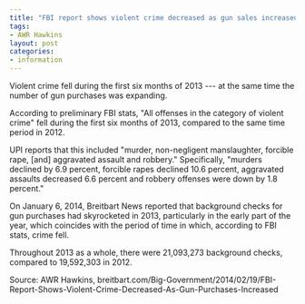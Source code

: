```yaml
---
title: "FBI report shows violent crime decreased as gun sales increased"
tags:
- AWR Hawkins
layout: post
categories:
- information
---
```


Violent crime fell during the first six months of 2013 --- at the same time the number of gun purchases was expanding.

According to preliminary FBI stats, "All offenses in the category of violent crime" fell during the first six months of 2013, compared to the same time period in 2012.

UPI reports that this included "murder, non-negligent manslaughter, forcible rape, [and] aggravated assault and robbery." Specifically, "murders declined by 6.9 percent, forcible rapes declined 10.6 percent, aggravated assaults decreased 6.6 percent and robbery offenses were down by 1.8 percent."

On January 6, 2014, Breitbart News reported that background checks for gun purchases had skyrocketed in 2013, particularly in the early part of the year, which coincides with the period of time in which, according to FBI stats, crime fell.

Throughout 2013 as a whole, there were 21,093,273 background checks, compared to 19,592,303 in 2012.

Source: AWR Hawkins, breitbart.com/Big-Government/2014/02/19/FBI-Report-Shows-Violent-Crime-Decreased-As-Gun-Purchases-Increased
